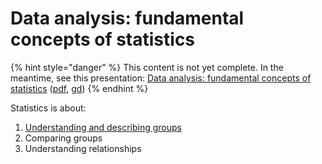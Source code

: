 # Data analysis: fundamental concepts of statistics

{% hint style="danger" %}
This content is not yet complete. In the meantime, see this presentation: [Data analysis: fundamental concepts of statistics](https://docs.google.com/presentation/d/e/2PACX-1vR7OYZauaLDOFf3M2ACynBcW77Ezx7SDSh5heLEzxOdc0ExMujU5t7GpksgdHpXbQKE9mpYPxlWT6c-/pub?start=false\&loop=false\&delayms=3000) ([pdf](http://docs.google.com/presentation/d/1LYYXZJ3WOHCThv\_i4fA\_anx\_s0LkYxFQ0wzJpC8KaSk/export/pdf), [gd](https://docs.google.com/presentation/d/1LYYXZJ3WOHCThv\_i4fA\_anx\_s0LkYxFQ0wzJpC8KaSk/edit?usp=sharing))
{% endhint %}

Statistics is about:

1. [Understanding and describing groups](understanding-and-describing-groups.md)
2. Comparing groups
3. Understanding relationships



##
